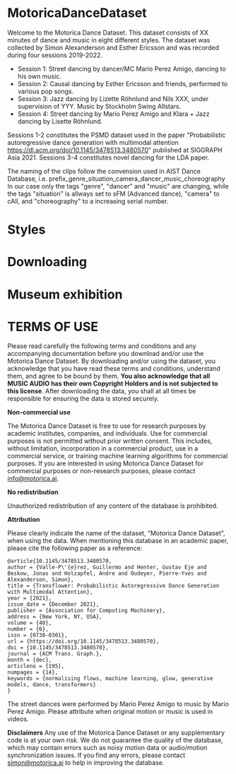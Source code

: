 # MotoricaDanceDataset

Welcome to the Motorica Dance Dataset. This dataset consists of XX minutes of dance and music in eight different styles. The dataset was collected by Simon Alexanderson and Esther Ericsson and was recorded during four sessions 2019-2022.

- Session 1: Street dancing by dancer/MC Mario Perez Amigo, dancing to his own music. 
- Session 2: Causal dancing by Esther Ericsson and friends, performed to various pop songs. 
- Session 3: Jazz dancing by Lizette Röhnlund and Nils XXX, under supervision of YYY. Music by Stockholm Swing Allstars.
- Session 4: Street dancing by Mario Perez Amigo and Klara + Jazz dancing by Lisette Röhnlund.

Sessions 1-2 constitutes the PSMD dataset used in the paper "Probabilistic autoregressive dance generation with multimodal attention https://dl.acm.org/doi/10.1145/3478513.3480570" published at SIGGRAPH Asia 2021. Sessions 3-4 constitutes novel dancing for the LDA paper.

The naming of the clips follow the convension used in AIST Dance Database, i.e. 
prefix_genre_situation_camera_dancer_music_choreography
In our case only the tags "genre", "dancer" and "music" are changing, while the tags "situation" is allways set to sFM (Advanced dance), "camera" to cAll, and "choreography" to a increasing serial number.

# Styles

# Downloading

# Museum exhibition

# TERMS OF USE

Please read carefully the following terms and conditions and any accompanying documentation before you download and/or use the Motorica Dance Dataset. By downloading and/or using the dataset, you acknowledge that you have read these terms and conditions, understand them, and agree to be bound by them. **You also acknowledge that all MUSIC AUDIO has their own Copyright Holders and is not subjected to this license**. After downloading the data, you shall at all times be responsible for ensuring the data is stored securely.

**Non-commercial use**

The Motorica Dance Dataset is free to use for research purposes by academic institutes, companies, and individuals. Use for commercial purposes is not permitted without prior written consent. This includes, without limitation, incorporation in a commercial product, use in a commercial service, or training machine learning algorithms for commercial purposes. If you are interested in using Motorica Dance Dataset for commercial purposes or non-research purposes, please contact info@motorica.ai.

**No redistribution**

Unauthorized redistribution of any content of the database is prohibited.

**Attribution**

Please clearly indicate the name of the dataset, "Motorica Dance Dataset", when using the data. When mentioning this database in an academic paper, please cite the following paper as a reference:

```
@article{10.1145/3478513.3480570,
author = {Valle-P\'{e}rez, Guillermo and Henter, Gustav Eje and Beskow, Jonas and Holzapfel, Andre and Oudeyer, Pierre-Yves and Alexanderson, Simon},
title = {Transflower: Probabilistic Autoregressive Dance Generation with Multimodal Attention},
year = {2021},
issue_date = {December 2021},
publisher = {Association for Computing Machinery},
address = {New York, NY, USA},
volume = {40},
number = {6},
issn = {0730-0301},
url = {https://doi.org/10.1145/3478513.3480570},
doi = {10.1145/3478513.3480570},
journal = {ACM Trans. Graph.},
month = {dec},
articleno = {195},
numpages = {14},
keywords = {normalising flows, machine learning, glow, generative models, dance, transformers}
}
```

The street dances were performed by Mario Perez Amigo to music by Mario Perez Amigo. Please attribute when original motion or music is used in videos.

**Disclaimers**
Any use of the Motorica Dance Dataset or any supplementary code is at your own risk. We do not guarantee the quality of the database, which may contain errors such as noisy motion data or audio/motion synchronization issues. If you find any errors, please contact simon@motorica.ai to help in improving the database.
